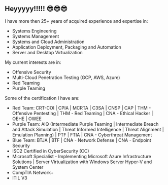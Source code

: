 ## Heyyyyy!!!!! 😎😎😎

I have more then 25+ years of acquired experience and expertise in:
* Systems Engineering
* Systems Management
* Systems and Cloud Administration
* Application Deployment, Packaging and Automation
* Server and Desktop Virtualization

My current interests are in:
* Offensive Security
* Multi-Cloud Penetration Testing (GCP, AWS, Azure)
* Red Teaming
* Purple Teaming

Some of the certification I have are:
* Red Team:  CRT-COI | CPIA | MCRTA | C3SA | CNSP | CAP | THM - Offensive Pentesting | THM - Red Teaming | CNA - Ethical Hacker | OEHE | OWEE 
* Purple Team: AIQ  (Intermediate Purple Teaming | Intermediate Breach and Attack Simulation | Threat Informed Intelligence | Threat Alignment | Emulation Planning) | PTF | FTIA | CNA - Cyberthreat Management
* Blue Team: BTJA | BTF | CNA - Network Defense | CNA - Endpoint Security
* ISC2 Certified in CyberSecurity (CC)
* Microsoft Specialist - Implementing Microsoft Azure Infrastructure Solutions | Server Virtualization with Windows Server Hyper-V and System Center
* CompTIA Network+
* ITIL V3

<!--
**sherwinps/sherwinps** is a ✨ _special_ ✨ repository because its `README.md` (this file) appears on your GitHub profile.

Here are some ideas to get you started:

- 🔭 I’m currently working on ...
- 🌱 I’m currently learning ...
- 👯 I’m looking to collaborate on ...
- 🤔 I’m looking for help with ...
- 💬 Ask me about ...
- 📫 How to reach me: ...
- 😄 Pronouns: ...
- ⚡ Fun fact: ...
-->
